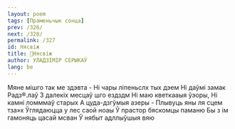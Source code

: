```yaml
---
layout: poem
tags: [Праменьчык сонца]
prev: /326/
next: /328/
permalink: /327
id: Нясвіж
title: 🚧Нясвіж
author: УЛАДЗІМІР СЕРЫКАЎ
lang: be
---
```



Мяне мішго так ме здэвта - Ні чары ліпеньслх тых дэем Ні даўмі замак Радз®.лаў 3 далекіх месцаў шго ездздм Ні маю кветкааыя ўэоры, Ні камні ломммаў старых А цуда-дзгўмыя азеры - Плывуць яны ля сцем тза»х Ўглядаюцца у лес саой ноаы Ў прастор бяскомцы паманю Бы з ім гамоняць цасай мсван Ў нябыт адллыўшыя вяю

